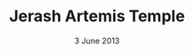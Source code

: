 ---
title: Jerash Artemis Temple
creator: Dosseman
licence: CC BY-SA 4.0
image-url: https://upload.wikimedia.org/wikipedia/commons/3/3b/Jerash_Artemis_Temple_0832.jpg
date: 3 June 2013
layout: exhibit
tags: ruins
---